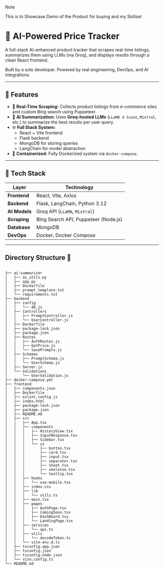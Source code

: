> [!NOTE]  
> This is to Showcase Demo of the Product for buying and my Skillset

# 🛒 AI-Powered Price Tracker


A full-stack AI-enhanced product tracker that scrapes real-time listings, summarizes them using LLMs (via Groq), and displays results through a clean React frontend.

Built by a solo developer. Powered by real engineering, DevOps, and AI integrations.

---

## 🚀 Features

- 🔎 **Real-Time Scraping:** Collects product listings from e-commerce sites and custom Bing search using Puppeteer.
- 🤖 **AI Summarization:** Uses **Groq-hosted LLMs** (`LLaMA 4 Scout`, `Mixtral`, etc.) to summarize the best results per user query.
- 🌐 **Full Stack System:**
  - React + Vite frontend
  - Flask backend
  - MongoDB for storing queries
  - LangChain for model abstraction
- 🐳 **Containerized:** Fully Dockerized system via `docker-compose`.

---

## 🧠 Tech Stack

| Layer          | Technology                          |
|----------------|-------------------------------------|
| **Frontend**   | React, Vite, Axios                  |
| **Backend**    | Flask, LangChain, Python 3.12       |
| **AI Models**  | Groq API (`LLaMA`, `Mixtral`)       |
| **Scraping**   | Bing Search API, Puppeteer (Node.js)|
| **Database**   | MongoDB                             |
| **DevOps**     | Docker, Docker Compose              |

---

## Directory Structure 📁

```

├── ai-summariser
│   ├── ai_utils.py
│   ├── app.py
│   ├── Dockerfile
│   ├── prompt_template.txt
│   └── requirements.txt
├── backend
│   ├── config
│   │   └── db.js
│   ├── Controllers
│   │   ├── PromptController.js
│   │   └── UserController.js
│   ├── Dockerfile
│   ├── package-lock.json
│   ├── package.json
│   ├── Routes
│   │   ├── AuthRoutes.js
│   │   ├── GetPrice.js
│   │   └── SavePrompts.js
│   ├── Schemas
│   │   ├── PromptSchema.js
│   │   └── UserSchema.js
│   ├── Server.js
│   └── Validations
│       └── UserValidation.js
├── docker-compose.yml
├── frontend
│   ├── components.json
│   ├── Dockerfile
│   ├── eslint.config.js
│   ├── index.html
│   ├── package-lock.json
│   ├── package.json
│   ├── README.md
│   ├── src
│   │   ├── App.tsx
│   │   ├── components
│   │   │   ├── HistoryView.tsx
│   │   │   ├── InputResponse.tsx
│   │   │   ├── Sidebar.tsx
│   │   │   └── ui
│   │   │       ├── button.tsx
│   │   │       ├── card.tsx
│   │   │       ├── input.tsx
│   │   │       ├── separator.tsx
│   │   │       ├── sheet.tsx
│   │   │       ├── skeleton.tsx
│   │   │       └── tooltip.tsx
│   │   ├── hooks
│   │   │   └── use-mobile.tsx
│   │   ├── index.css
│   │   ├── lib
│   │   │   └── utils.ts
│   │   ├── main.tsx
│   │   ├── pages
│   │   │   ├── AuthPage.tsx
│   │   │   ├── ComingSoon.tsx
│   │   │   ├── DashBoard.tsx
│   │   │   └── LandingPage.tsx
│   │   ├── services
│   │   │   └── api.ts
│   │   ├── utils
│   │   │   └── decodeToken.ts
│   │   └── vite-env.d.ts
│   ├── tsconfig.app.json
│   ├── tsconfig.json
│   ├── tsconfig.node.json
│   └── vite.config.ts
└── README.md

```